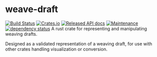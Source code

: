 # weave-draft

[![Build Status](https://github.com/erys/weave-draft/actions/workflows/rust.yml/badge.svg)](https://github.com/erys/weave-draft/actions/workflows/rust.yml)
[![Crates.io](https://img.shields.io/crates/v/weave-draft)](https://crates.io/crates/weave-draft)
[![Released API docs](https://docs.rs/weave-draft/badge.svg)](https://docs.rs/weave-draft)
[![Maintenance](https://img.shields.io/maintenance/yes/2025)](https://github.com/erys/weave-draft)
[![dependency status](https://deps.rs/repo/github/erys/weave-draft/status.svg)](https://deps.rs/repo/github/erys/weave-draft)
A rust crate for representing and manipulating weaving drafts.

Designed as a validated representation of a weaving draft, for use with other crates handling visualization or
conversion.

